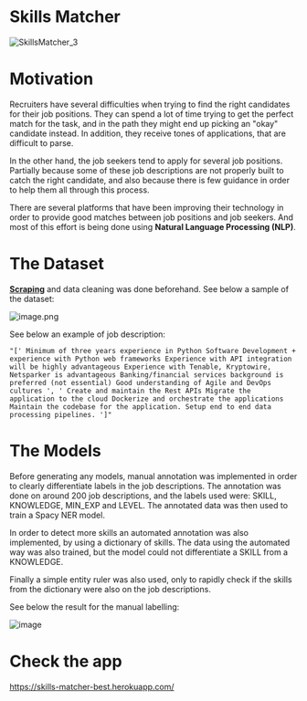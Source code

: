 # Skills Matcher

![SkillsMatcher_3](https://user-images.githubusercontent.com/62621924/147564086-7993794e-b3b9-4e5d-adee-6ed9088b7815.png)

# Motivation

Recruiters have several difficulties when trying to find the right candidates for their job positions. They can spend a lot of time trying to get the perfect match for the task, and in the path they might end up picking an "okay" candidate instead. In addition, they receive tones of applications, that are difficult to parse.

In the other hand, the job seekers tend to apply for several job positions. Partially because some of these job descriptions are not properly built to catch the right candidate, and also because there is few guidance in order to help them all through this process.

There are several platforms that have been improving their technology in order to provide good matches between job positions and job seekers. And most of this effort is being done using **Natural Language Processing (NLP)**.

# The Dataset

**[Scraping](https://peakd.com/hive-163521/@macrodrigues/scraping-job-descriptions-for-nlp-project)** and data cleaning was done beforehand. See below a sample of the dataset:  

![image.png](https://files.peakd.com/file/peakd-hive/macrodrigues/23swkNnbaXYwZTPzdBvEsCDXtQZVM9dSUDYxjSJ84tcSmxEcRPGUQdwd1AyzDPSoSzFyQ.png)

See below an example of job description:

```
"[' Minimum of three years experience in Python Software Development + experience with Python web frameworks Experience with API integration will be highly advantageous Experience with Tenable, Kryptowire, Netsparker is advantageous Banking/financial services background is preferred (not essential) Good understanding of Agile and DevOps cultures ', ' Create and maintain the Rest APIs Migrate the application to the cloud Dockerize and orchestrate the applications Maintain the codebase for the application. Setup end to end data processing pipelines. ']"
```

# The Models

Before generating any models, manual annotation was implemented in order to clearly differentiate labels in the job descriptions. The annotation was done on around 200 job descriptions, and the labels used were: SKILL, KNOWLEDGE, MIN_EXP and LEVEL. The annotated data was then used to train a Spacy NER model.

In order to detect more skills an automated annotation was also implemented, by using a dictionary of skills. The data using the automated way was also trained, but the model could not differentiate a SKILL from a KNOWLEDGE.

Finally a simple entity ruler was also used, only to rapidly check if the skills from the dictionary were also on the job descriptions.

See below the result for the manual labelling:

![image](https://user-images.githubusercontent.com/62621924/147565069-94869da3-01fc-407f-bd27-32eb61276e61.png)

# Check the app

https://skills-matcher-best.herokuapp.com/






  
